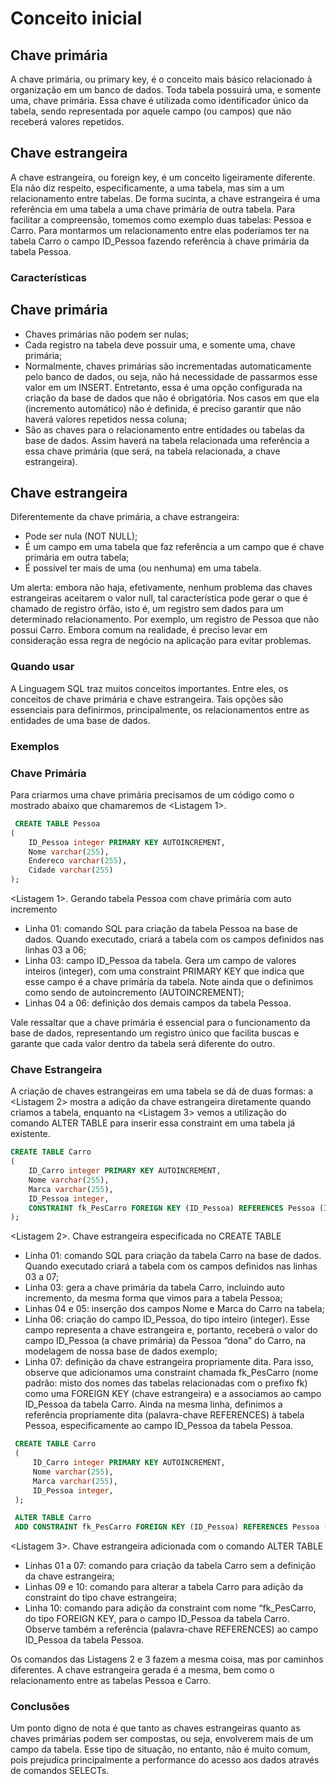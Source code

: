 # Conceito inicial

## Chave primária

A chave primária, ou primary key, é o conceito mais básico relacionado à organização em um banco de dados. Toda tabela possuirá uma, e somente uma, chave primária. Essa chave é utilizada como identificador único da tabela, sendo representada por aquele campo (ou campos) que não receberá valores repetidos.

## Chave estrangeira

A chave estrangeira, ou foreign key, é um conceito ligeiramente diferente. Ela não diz respeito, especificamente, a uma tabela, mas sim a um relacionamento entre tabelas. De forma sucinta, a chave estrangeira é uma referência em uma tabela a uma chave primária de outra tabela. Para facilitar a compreensão, tomemos como exemplo duas tabelas: Pessoa e Carro. Para montarmos um relacionamento entre elas poderíamos ter na tabela Carro o campo ID_Pessoa fazendo referência à chave primária da tabela Pessoa.


### Características

## Chave primária

- Chaves primárias não podem ser nulas;
- Cada registro na tabela deve possuir uma, e somente uma, chave primária;
- Normalmente, chaves primárias são incrementadas automaticamente pelo banco de dados, ou seja, não há necessidade de passarmos esse valor em um INSERT. Entretanto, essa é uma opção configurada na criação da base de dados que não é obrigatória. Nos casos em que ela (incremento automático) não é definida, é preciso garantir que não haverá valores repetidos nessa coluna;
- São as chaves para o relacionamento entre entidades ou tabelas da base de dados. Assim haverá na tabela relacionada uma referência a essa chave primária (que será, na tabela relacionada, a chave estrangeira).

## Chave estrangeira

Diferentemente da chave primária, a chave estrangeira:

- Pode ser nula (NOT NULL);
- É um campo em uma tabela que faz referência a um campo que é chave primária em outra tabela;
- É possível ter mais de uma (ou nenhuma) em uma tabela.

Um alerta: embora não haja, efetivamente, nenhum problema das chaves estrangeiras aceitarem o valor null, tal característica pode gerar o que é chamado de registro órfão, isto é, um registro sem dados para um determinado relacionamento. Por exemplo, um registro de Pessoa que não possui Carro. Embora comum na realidade, é preciso levar em consideração essa regra de negócio na aplicação para evitar problemas.

### Quando usar

A Linguagem SQL traz muitos conceitos importantes. Entre eles, os conceitos de chave primária e chave estrangeira. Tais opções são essenciais para definirmos, principalmente, os relacionamentos entre as entidades de uma base de dados. 

### Exemplos

### Chave Primária

Para criarmos uma chave primária precisamos de um código como o mostrado abaixo que chamaremos de <Listagem 1>.

```sql
 CREATE TABLE Pessoa
(
    ID_Pessoa integer PRIMARY KEY AUTOINCREMENT,
    Nome varchar(255),
    Endereco varchar(255),
    Cidade varchar(255)
);
  ```
<Listagem 1>. Gerando tabela Pessoa com chave primária com auto incremento 

- Linha 01: comando SQL para criação da tabela Pessoa na base de dados. Quando executado, criará a tabela com os campos definidos nas linhas 03 a 06;
- Linha 03: campo ID_Pessoa da tabela. Gera um campo de valores inteiros (integer), com uma constraint PRIMARY KEY que indica que esse campo é a chave primária da tabela. Note ainda que o definimos como sendo de autoincremento (AUTOINCREMENT);
- Linhas 04 a 06: definição dos demais campos da tabela Pessoa.

Vale ressaltar que a chave primária é essencial para o funcionamento da base de dados, representando um registro único que facilita buscas e garante que cada valor dentro da tabela será diferente do outro.

### Chave Estrangeira

A criação de chaves estrangeiras em uma tabela se dá de duas formas: a <Listagem 2> mostra a adição da chave estrangeira diretamente quando criamos a tabela, enquanto na <Listagem 3> vemos a utilização do comando ALTER TABLE para inserir essa constraint em uma tabela já existente.


```sql
CREATE TABLE Carro
(
    ID_Carro integer PRIMARY KEY AUTOINCREMENT,
    Nome varchar(255),
    Marca varchar(255),
    ID_Pessoa integer,
    CONSTRAINT fk_PesCarro FOREIGN KEY (ID_Pessoa) REFERENCES Pessoa (ID_Pessoa)
); 
```
<Listagem 2>. Chave estrangeira especificada no CREATE TABLE

- Linha 01: comando SQL para criação da tabela Carro na base de dados. Quando executado criará a tabela com os campos definidos nas linhas 03 a 07;
- Linha 03: gera a chave primária da tabela Carro, incluindo auto incremento, da mesma forma que vimos para a tabela Pessoa;
- Linhas 04 e 05: inserção dos campos Nome e Marca do Carro na tabela;
- Linha 06: criação do campo ID_Pessoa, do tipo inteiro (integer). Esse campo representa a chave estrangeira e, portanto, receberá o valor do campo ID_Pessoa (a chave primária) da Pessoa “dona” do Carro, na modelagem de nossa base de dados exemplo;
- Linha 07: definição da chave estrangeira propriamente dita. Para isso, observe que adicionamos uma constraint chamada fk_PesCarro (nome padrão: misto dos nomes das tabelas relacionadas com o prefixo fk) como uma FOREIGN KEY (chave estrangeira) e a associamos ao campo ID_Pessoa da tabela Carro. Ainda na mesma linha, definimos a referência propriamente dita (palavra-chave REFERENCES) à tabela Pessoa, especificamente ao campo ID_Pessoa da tabela Pessoa.

```sql
 CREATE TABLE Carro
 (
     ID_Carro integer PRIMARY KEY AUTOINCREMENT,
     Nome varchar(255),
     Marca varchar(255),
     ID_Pessoa integer,
 );

 ALTER TABLE Carro
 ADD CONSTRAINT fk_PesCarro FOREIGN KEY (ID_Pessoa) REFERENCES Pessoa (ID_Pessoa)
```
<Listagem 3>. Chave estrangeira adicionada com o comando ALTER TABLE

- Linhas 01 a 07: comando para criação da tabela Carro sem a definição da chave estrangeira;
- Linhas 09 e 10: comando para alterar a tabela Carro para adição da constraint do tipo chave estrangeira;
- Linha 10: comando para adição da constraint com nome “fk_PesCarro, do tipo FOREIGN KEY, para o campo ID_Pessoa da tabela Carro. Observe também a referência (palavra-chave REFERENCES) ao campo ID_Pessoa da tabela Pessoa.

Os comandos das Listagens 2 e 3 fazem a mesma coisa, mas por caminhos diferentes. A chave estrangeira gerada é a mesma, bem como o relacionamento entre as tabelas Pessoa e Carro.

### Conclusões

Um ponto digno de nota é que tanto as chaves estrangeiras quanto as chaves primárias podem ser compostas, ou seja, envolverem mais de um campo da tabela. Esse tipo de situação, no entanto, não é muito comum, pois prejudica principalmente a performance do acesso aos dados através de comandos SELECTs.

